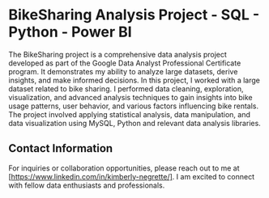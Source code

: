 # BikeSharing Analysis Project - SQL - Python - Power BI

The BikeSharing project is a comprehensive data analysis project developed as part of the Google Data Analyst Professional Certificate program. It demonstrates my ability to analyze large datasets, derive insights, and make informed decisions. In this project, I worked with a large dataset related to bike sharing. I performed data cleaning, exploration, visualization, and advanced analysis techniques to gain insights into bike usage patterns, user behavior, and various factors influencing bike rentals. The project involved applying statistical analysis, data manipulation, and data visualization using MySQL, Python and relevant data analysis libraries.


## Contact Information

For inquiries or collaboration opportunities, please reach out to me at [https://www.linkedin.com/in/kimberly-negrette/]. I am excited to connect with fellow data enthusiasts and professionals.

